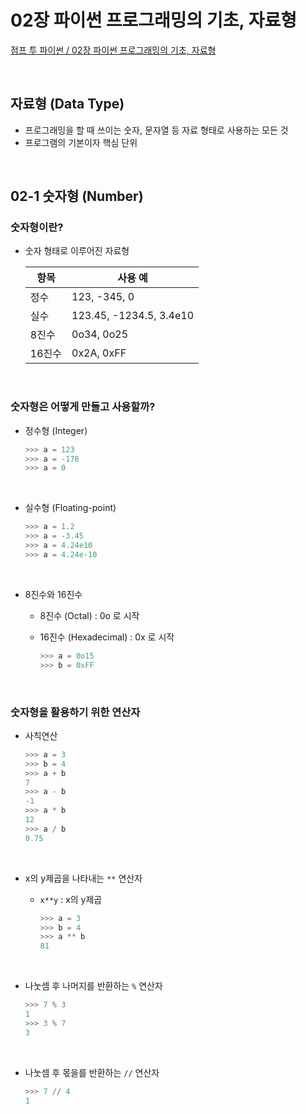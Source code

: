 # 02장 파이썬 프로그래밍의 기초, 자료형

[점프 투 파이썬 / 02장 파이썬 프로그래밍의 기초, 자료형](https://wikidocs.net/11)

<br/>

## 자료형 (Data Type)
* 프로그래밍을 할 때 쓰이는 숫자, 문자열 등 자료 형태로 사용하는 모든 것
* 프로그램의 기본이자 핵심 단위

<br/>

## 02-1 숫자형 (Number)

### 숫자형이란?
* 숫자 형태로 이루어진 자료형

    | 항목   | 사용 예                 |
    | ------ | ----------------------- |
    | 정수   | 123, -345, 0            |
    | 실수   | 123.45, -1234.5, 3.4e10 |
    | 8진수  | 0o34, 0o25              |
    | 16진수 | 0x2A, 0xFF              |

<br/>

### 숫자형은 어떻게 만들고 사용할까?
+ 정수형 (Integer)

    ```python
    >>> a = 123
    >>> a = -178
    >>> a = 0
    ```

<br/>

+ 실수형 (Floating-point)

    ```python
    >>> a = 1.2
    >>> a = -3.45
    >>> a = 4.24e10
    >>> a = 4.24e-10
    ```

<br/>

+ 8진수와 16진수
    - 8진수 (Octal) : 0o 로 시작
    - 16진수 (Hexadecimal) : 0x 로 시작
    
        ```python
        >>> a = 0o15
        >>> b = 0xFF
        ```

<br/>

### 숫자형을 활용하기 위한 연산자
+ 사칙연산

    ```python
    >>> a = 3
    >>> b = 4
    >>> a + b
    7
    >>> a - b
    -1
    >>> a * b
    12
    >>> a / b
    0.75
    ```

<br/>

+ x의 y제곱을 나타내는 `**` 연산자
    - `x**y` : x의 y제곱
    
        ```python
        >>> a = 3
        >>> b = 4
        >>> a ** b
        81
        ```

<br/>

+ 나눗셈 후 나머지를 반환하는 `%` 연산자

    ```python
    >>> 7 % 3
    1
    >>> 3 % 7
    3
    ```

<br/>

+ 나눗셈 후 몫을를 반환하는 `//` 연산자

    ```python
    >>> 7 // 4
    1
    ```
